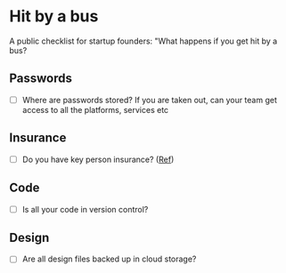 # Hit by a bus
A public checklist for startup founders: "What happens if you get hit by a bus?

## Passwords

* [ ] Where are passwords stored? If you are taken out, can your team get access to all the platforms, services etc

## Insurance
* [ ] Do you have key person insurance? ([Ref](https://en.wikipedia.org/wiki/Key_person_insurance))

## Code
* [ ] Is all your code in version control?

## Design
* [ ] Are all design files backed up in cloud storage?

